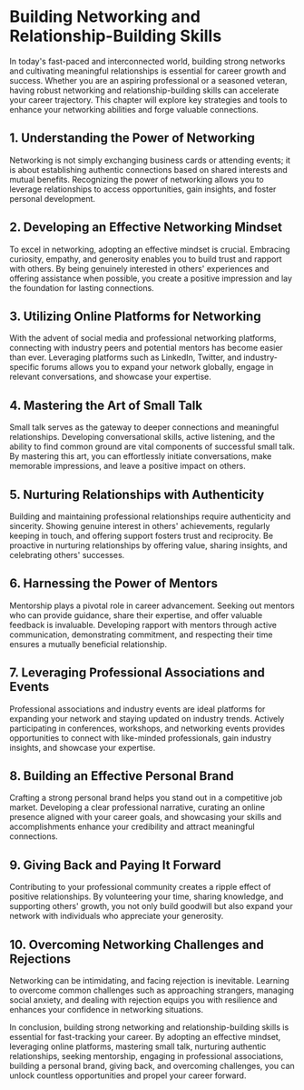 Building Networking and Relationship-Building Skills
===============================================================

In today's fast-paced and interconnected world, building strong networks and cultivating meaningful relationships is essential for career growth and success. Whether you are an aspiring professional or a seasoned veteran, having robust networking and relationship-building skills can accelerate your career trajectory. This chapter will explore key strategies and tools to enhance your networking abilities and forge valuable connections.

**1. Understanding the Power of Networking**
--------------------------------------------

Networking is not simply exchanging business cards or attending events; it is about establishing authentic connections based on shared interests and mutual benefits. Recognizing the power of networking allows you to leverage relationships to access opportunities, gain insights, and foster personal development.

**2. Developing an Effective Networking Mindset**
-------------------------------------------------

To excel in networking, adopting an effective mindset is crucial. Embracing curiosity, empathy, and generosity enables you to build trust and rapport with others. By being genuinely interested in others' experiences and offering assistance when possible, you create a positive impression and lay the foundation for lasting connections.

**3. Utilizing Online Platforms for Networking**
------------------------------------------------

With the advent of social media and professional networking platforms, connecting with industry peers and potential mentors has become easier than ever. Leveraging platforms such as LinkedIn, Twitter, and industry-specific forums allows you to expand your network globally, engage in relevant conversations, and showcase your expertise.

**4. Mastering the Art of Small Talk**
--------------------------------------

Small talk serves as the gateway to deeper connections and meaningful relationships. Developing conversational skills, active listening, and the ability to find common ground are vital components of successful small talk. By mastering this art, you can effortlessly initiate conversations, make memorable impressions, and leave a positive impact on others.

**5. Nurturing Relationships with Authenticity**
------------------------------------------------

Building and maintaining professional relationships require authenticity and sincerity. Showing genuine interest in others' achievements, regularly keeping in touch, and offering support fosters trust and reciprocity. Be proactive in nurturing relationships by offering value, sharing insights, and celebrating others' successes.

**6. Harnessing the Power of Mentors**
--------------------------------------

Mentorship plays a pivotal role in career advancement. Seeking out mentors who can provide guidance, share their expertise, and offer valuable feedback is invaluable. Developing rapport with mentors through active communication, demonstrating commitment, and respecting their time ensures a mutually beneficial relationship.

**7. Leveraging Professional Associations and Events**
------------------------------------------------------

Professional associations and industry events are ideal platforms for expanding your network and staying updated on industry trends. Actively participating in conferences, workshops, and networking events provides opportunities to connect with like-minded professionals, gain industry insights, and showcase your expertise.

**8. Building an Effective Personal Brand**
-------------------------------------------

Crafting a strong personal brand helps you stand out in a competitive job market. Developing a clear professional narrative, curating an online presence aligned with your career goals, and showcasing your skills and accomplishments enhance your credibility and attract meaningful connections.

**9. Giving Back and Paying It Forward**
----------------------------------------

Contributing to your professional community creates a ripple effect of positive relationships. By volunteering your time, sharing knowledge, and supporting others' growth, you not only build goodwill but also expand your network with individuals who appreciate your generosity.

**10. Overcoming Networking Challenges and Rejections**
-------------------------------------------------------

Networking can be intimidating, and facing rejection is inevitable. Learning to overcome common challenges such as approaching strangers, managing social anxiety, and dealing with rejection equips you with resilience and enhances your confidence in networking situations.

In conclusion, building strong networking and relationship-building skills is essential for fast-tracking your career. By adopting an effective mindset, leveraging online platforms, mastering small talk, nurturing authentic relationships, seeking mentorship, engaging in professional associations, building a personal brand, giving back, and overcoming challenges, you can unlock countless opportunities and propel your career forward.
